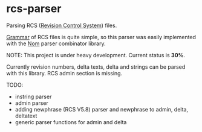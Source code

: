 # rcs-parser
Parsing RCS ([Revision Control System](https://www.gnu.org/software/rcs/)) files.

[Grammar](https://www.gnu.org/software/rcs/manual/html_node/comma_002dv-grammar.html#comma_002dv-grammar) of RCS files is quite simple, so this parser was easily implemented with the [Nom](https://github.com/Geal/nom) parser combinator library. 

NOTE:
This project is under heavy development. Current status is **30%**.

Currently revision numbers, delta texts, delta and strings can be parsed with this library. RCS admin section is missing.

TODO: 
- instring parser
- admin parser
- adding newphrase (RCS V5.8) parser and newphrase to admin, delta, deltatext
- generic parser functions for admin and delta

